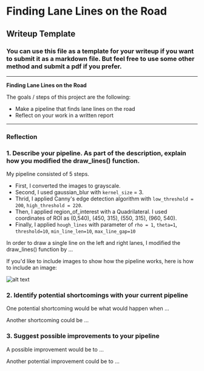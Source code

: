 # **Finding Lane Lines on the Road** 

## Writeup Template

### You can use this file as a template for your writeup if you want to submit it as a markdown file. But feel free to use some other method and submit a pdf if you prefer.

---

**Finding Lane Lines on the Road**

The goals / steps of this project are the following:
* Make a pipeline that finds lane lines on the road
* Reflect on your work in a written report


[//]: # (Image References)

[image1]: ./examples/grayscale.jpg "Grayscale"

---

### Reflection

### 1. Describe your pipeline. As part of the description, explain how you modified the draw_lines() function.

My pipeline consisted of 5 steps. 
- First, I converted the images to grayscale. 
- Second, I used gaussian_blur with `kernel_size` = 3. 
- Thrid, I applied Canny's edge detection algorithm with `low_threshold = 200`, `high_threshold = 220`. 
- Then, I applied region_of_interest with a Quadrilateral. I used coordinates of ROI as (0,540), (450, 315), (550, 315), (960, 540). 
- Finally, I applied `hough_lines` with parameter of `rho = 1`, `theta=1`, `threshold=10`, `min_line_len=10`, `max_line_gap=10`

In order to draw a single line on the left and right lanes, I modified the draw_lines() function by ...

If you'd like to include images to show how the pipeline works, here is how to include an image: 

![alt text][image1]


### 2. Identify potential shortcomings with your current pipeline


One potential shortcoming would be what would happen when ... 

Another shortcoming could be ...


### 3. Suggest possible improvements to your pipeline

A possible improvement would be to ...

Another potential improvement could be to ...
